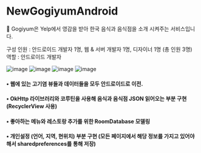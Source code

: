 # NewGogiyumAndroid

💁 Gogiyum은 Yelp에서 영감을 받아 한국 음식과 음식점을 소개 시켜주는 서비스입니다.

구성 인원 : 안드로이드 개발자 1명, 웹 & 서버 개발자 1명, 디자이너 1명 (총 인원 3명)
역할     : 안드로이드 개발자 

![image](https://user-images.githubusercontent.com/4710854/181909869-3a1316bb-b454-4ccb-aee4-2ac7bf2b7846.png)
![image](https://user-images.githubusercontent.com/4710854/181909873-8bf90fdf-80d9-4d96-ad84-eba131f82207.png)
![image](https://user-images.githubusercontent.com/4710854/181909878-558c5c52-3971-4894-89e6-580eecd6f6b4.png)
![image](https://user-images.githubusercontent.com/4710854/181909842-39ab1810-184f-4193-9b34-f6787055fc52.png)

#### • 웹에 있는 고기염 뷰들과 데이터들을 모두 안드로이드로 이전.
#### • OkHttp 라이브러리와 코루틴을 사용해 음식과 음식점 JSON 읽어오는 부분 구현 (RecyclerView 사용)
#### • 좋아하는 메뉴와 레스토랑 추가를 위한 RoomDatabase 모델링
#### • 개인설정 (언어, 지역, 현위치) 부분 구현 (모든 페이지에서 해당 정보를 가지고 있어야 해서 sharedpreferences를 통해 저장)

 
